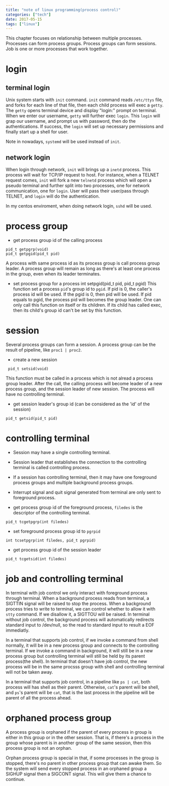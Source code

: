 ```yaml
---
title: "note of linux programming(process control)"
categories: ["tech"]
date: 2017-05-15
tags: ["linux"]
---
```

This chapter focuses on relationship between multiple processes. Processes can form process groups. Process groups can form sessions. Job is
one or more processes that work together.
<!--more-->

# login

## terminal login
Unix system starts with `init` command. `init` command reads `/etc/ttys` file, and forks for each line of that file, then each child process
will exec a `getty`. The `getty` opens terminal device and display "login:" prompt on terminal. When we enter our username, `getty` will further
exec `login`. This `login` will grap our username, and prompt us with password, then do the authentications. If success, the `login` will set
up necessary permissions and finally start up a shell for user.

Note in nowadays, `systemd` will be used instead of `init`.

## network login
When login through network, `init` will brings up a `inetd` process. This process will wait for TCP/IP request to host. For instance, when a
TELNET request comes, `init` will fork a new `telnetd` process which will open a pseudo terminal and further split into two processes, one for
network communication, one for `login`. User will pass their user/pass through TELNET, and `login` will do the authentication.

In my centos enviroment, when doing network login, `sshd` will be used.

# process group
- get process group id of the calling process
```
pid_t getpgrp(void)
pid_t getpgid(pid_t pid)
```

A process with same process id as its process group is call process group leader. A process group will remain as long as there's at least one
process in the group, even when its leader terminates.

- set process group for a process
int setpgid(pid_t pid, pid_t pgid)
This function set a process `pid`'s group id to `pgid`. If pid is 0, the caller's process id will be used. If the pgid is 0, then pid will be 
used. If pid equals to pgid, the process pid will becomes the group leader. One can only call this function on itself or its children. If its 
child has called exec, then its child's group id can't be set by this function.

# session
Several process groups can form a session. A process group can be the result of pipeline, like `proc1 | proc2`.

- create a new session
```
 pid_t setsid(void)
```
This function must be called in a process which is not alread a process group leader. After the call, the calling process will become leader of 
a new process group, and the session leader of new session. The process will have no controlling terminal.

- get session leader's group id (can be considered as the 'id' of the session)
```
pid_t getsid(pid_t pid)
```

# controlling terminal
- Session may have a single controlling terminal.
- Session leader that establishes the connection to the controlling terminal is called controlling process.
- If a session has controlling terminal, then it may have one foreground process groups and multiple background process groups.
- Interrupt signal and quit signal generated from terminal are only sent to foreground process.

- get process group id of the foreground process, `filedes` is the descriptor of the controlling terminal.
```
pid_t tcgetpgrp(int filedes)
```
- set foreground process group id to `pgrpid`
```
int tcsetpgrp(int filedes, pid_t pgrpid)
```
- get process group id of the session leader
```
pid_t tcgetsid(int filedes)
```

# job and controlling terminal
In terminal with job control we only interact with foreground process through terminal. When a background process reads from terminal, a SIGTTIN signal will be raised to stop the process. When a background process tries to write to terminal, we can control whether to allow it with `stty` command. If we disallow it, a SIGTTOU will be raised. In terminal without job control, the background process will automatically
redirects standard input to /dev/null, so the read to standard input to result a EOF immediatly.

In a terminal that supports job control, if we invoke a command from shell normally, it will be in a new process group and connects to the 
controlling terminal. If we invoke a command in background, it will still be in a new process group but controlling terminal will still be held
by its parent process(the shell). In terminal that doesn't have job control, the new process will be in the same procsss group with shell and
controlling terminal will not be taken away.

In a terminal that supports job control, in a pipeline like `ps | cat`, both process will has shell as their parent. Otherwise, `cat`'s parent
will be shell, and `ps`'s parent will be `cat`, that is the last process in the pipeline will be parent of all the process ahead.

# orphaned process group
A process group is orphaned if the parent of every process in group is either in this group or in the other session. That is, if there's a
process in the group whose parent is in another group of the same session, then this process group is not an orphan.

Orphan process group is special in that, if some processes in the group is stopped, there's no parent in other process group that can awake
them. So the system will send every stopped process in an orphaned group a SIGHUP signal then a SIGCONT signal. This will give them a chance to
continue.

